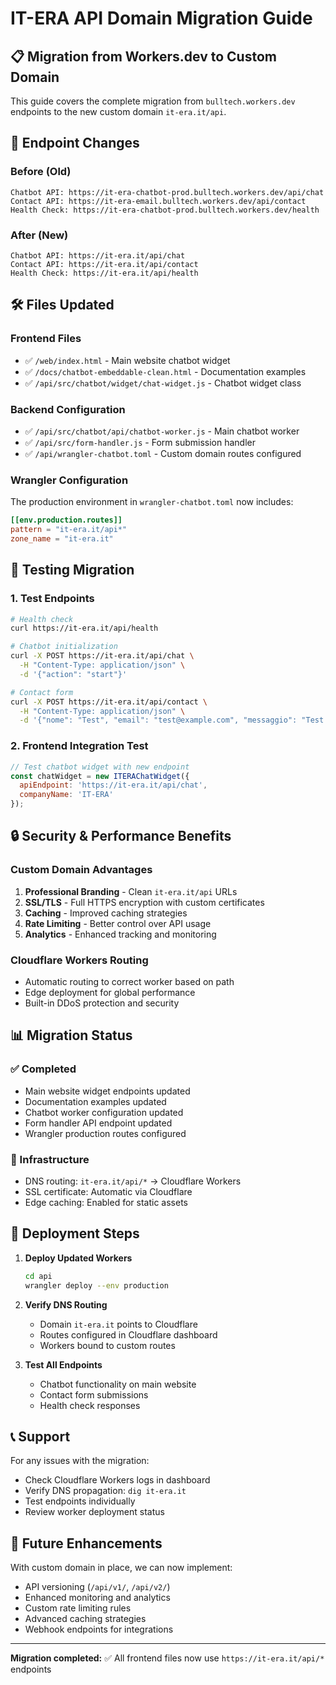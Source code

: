 # IT-ERA API Domain Migration Guide

## 📋 Migration from Workers.dev to Custom Domain

This guide covers the complete migration from `bulltech.workers.dev` endpoints to the new custom domain `it-era.it/api`.

## 🔄 Endpoint Changes

### Before (Old)
```
Chatbot API: https://it-era-chatbot-prod.bulltech.workers.dev/api/chat
Contact API: https://it-era-email.bulltech.workers.dev/api/contact
Health Check: https://it-era-chatbot-prod.bulltech.workers.dev/health
```

### After (New)
```
Chatbot API: https://it-era.it/api/chat
Contact API: https://it-era.it/api/contact
Health Check: https://it-era.it/api/health
```

## 🛠️ Files Updated

### Frontend Files
- ✅ `/web/index.html` - Main website chatbot widget
- ✅ `/docs/chatbot-embeddable-clean.html` - Documentation examples
- ✅ `/api/src/chatbot/widget/chat-widget.js` - Chatbot widget class

### Backend Configuration
- ✅ `/api/src/chatbot/api/chatbot-worker.js` - Main chatbot worker
- ✅ `/api/src/form-handler.js` - Form submission handler
- ✅ `/api/wrangler-chatbot.toml` - Custom domain routes configured

### Wrangler Configuration
The production environment in `wrangler-chatbot.toml` now includes:
```toml
[[env.production.routes]]
pattern = "it-era.it/api*"
zone_name = "it-era.it"
```

## 🧪 Testing Migration

### 1. Test Endpoints
```bash
# Health check
curl https://it-era.it/api/health

# Chatbot initialization
curl -X POST https://it-era.it/api/chat \
  -H "Content-Type: application/json" \
  -d '{"action": "start"}'

# Contact form
curl -X POST https://it-era.it/api/contact \
  -H "Content-Type: application/json" \
  -d '{"nome": "Test", "email": "test@example.com", "messaggio": "Test message"}'
```

### 2. Frontend Integration Test
```javascript
// Test chatbot widget with new endpoint
const chatWidget = new ITERAChatWidget({
  apiEndpoint: 'https://it-era.it/api/chat',
  companyName: 'IT-ERA'
});
```

## 🔒 Security & Performance Benefits

### Custom Domain Advantages
1. **Professional Branding** - Clean `it-era.it/api` URLs
2. **SSL/TLS** - Full HTTPS encryption with custom certificates
3. **Caching** - Improved caching strategies
4. **Rate Limiting** - Better control over API usage
5. **Analytics** - Enhanced tracking and monitoring

### Cloudflare Workers Routing
- Automatic routing to correct worker based on path
- Edge deployment for global performance
- Built-in DDoS protection and security

## 📊 Migration Status

### ✅ Completed
- Main website widget endpoints updated
- Documentation examples updated
- Chatbot worker configuration updated
- Form handler API endpoint updated
- Wrangler production routes configured

### 🔄 Infrastructure
- DNS routing: `it-era.it/api/*` → Cloudflare Workers
- SSL certificate: Automatic via Cloudflare
- Edge caching: Enabled for static assets

## 🚀 Deployment Steps

1. **Deploy Updated Workers**
   ```bash
   cd api
   wrangler deploy --env production
   ```

2. **Verify DNS Routing**
   - Domain `it-era.it` points to Cloudflare
   - Routes configured in Cloudflare dashboard
   - Workers bound to custom routes

3. **Test All Endpoints**
   - Chatbot functionality on main website
   - Contact form submissions
   - Health check responses

## 📞 Support

For any issues with the migration:
- Check Cloudflare Workers logs in dashboard
- Verify DNS propagation: `dig it-era.it`
- Test endpoints individually
- Review worker deployment status

## 🔮 Future Enhancements

With custom domain in place, we can now implement:
- API versioning (`/api/v1/`, `/api/v2/`)
- Enhanced monitoring and analytics
- Custom rate limiting rules
- Advanced caching strategies
- Webhook endpoints for integrations

---

**Migration completed:** ✅ All frontend files now use `https://it-era.it/api/*` endpoints